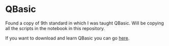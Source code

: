 # QBasic

Found a copy of 9th standard in which I was taught QBasic. Will be copying all the scripts in the notebook in this repository.

If you want to download and learn QBasic you can go [here](https://www.qbasic.net/).
